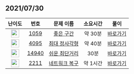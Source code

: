 ## 2021/07/30
| 난이도 | 번호 | 문제 이름 | 소요시간 | 풀이 
|:------:|:----:|:---------:|:------:|:------:|
| <img height="25px" width="25px" src="https://static.solved.ac/tier_small/6.svg"/> | [1059](https://www.acmicpc.net/problem/1059) | [좋은 구간](https://www.acmicpc.net/problem/1059) | 약 30분 | [바로가기](https://github.com/MinsangKong/DailyProblem/blob/main/07-30/1.py)| 
| <img height="25px" width="25px" src="https://static.solved.ac/tier_small/11.svg"/> | [4095](https://www.acmicpc.net/problem/4095) | [최대 정사각형](https://www.acmicpc.net/problem/4095) | 약 40분 | [바로가기](https://github.com/MinsangKong/DailyProblem/blob/main/07-30/2.py)|
| <img height="25px" width="25px" src="https://static.solved.ac/tier_small/11.svg"/> | [14940](https://www.acmicpc.net/problem/14940) | [쉬운 최단거리](https://www.acmicpc.net/problem/14940) | 30분 | [바로가기](https://github.com/MinsangKong/DailyProblem/blob/main/07-30/3.py)| 
| <img height="25px" width="25px" src="https://static.solved.ac/tier_small/14.svg"/> | [2211](https://www.acmicpc.net/problem/2211) | [네트워크 복구](https://www.acmicpc.net/problem/2211) | 약 1시간 | [바로가기](https://github.com/MinsangKong/DailyProblem/blob/main/07-30/4.py)|